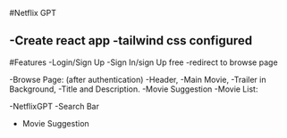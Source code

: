 #Netflix GPT

-Create react app
-tailwind css configured
-

#Features
-Login/Sign Up
  -Sign In/sign Up free
  -redirect to browse page
  
-Browse Page: (after authentication)
  -Header,
  -Main Movie,
     -Trailer in Background,
     -Title and Description.
     -Movie Suggestion
       -Movie List:

-NetflixGPT
  -Search Bar
  - Movie Suggestion
